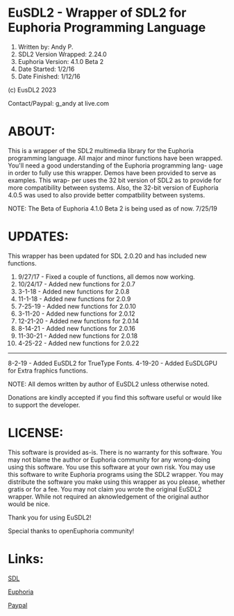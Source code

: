 # EuSDL2 - Wrapper of SDL2 for Euphoria Programming Language
1. Written by: Andy P.
2. SDL2 Version Wrapped: 2.24.0
3. Euphoria Version: 4.1.0 Beta 2
4. Date Started: 1/2/16
5. Date Finished: 1/12/16

(c) EusDL2 2023

Contact/Paypal: g_andy at live.com

# ABOUT:

This is a wrapper of the SDL2 multimedia library for the Euphoria programming language. All major and
minor functions have been wrapped. You'll need a good understanding of the Euphoria programming lang-
uage in order to fully use this wrapper. Demos have been provided to serve as examples. This wrap-
per uses the 32 bit version of SDL2 as to provide for more compatibility between systems. Also, the
32-bit version of Euphoria 4.0.5 was used to also provide better compatbility between systems.

NOTE: The Beta of Euphoria 4.1.0 Beta 2 is being used as of now. 7/25/19 

# UPDATES:

This wrapper has been updated for SDL 2.0.20 and has included new functions. 

1. 9/27/17 - Fixed a couple of functions, all demos now working.
2. 10/24/17 - Added new functions for 2.0.7
3. 3-1-18 - Added new functions for 2.0.8
4. 11-1-18 - Added new functions for 2.0.9
5. 7-25-19 - Added new functions for 2.0.10
6. 3-11-20 - Added new functions for 2.0.12
7. 12-21-20 - Added new functions for 2.0.14
8. 8-14-21 - Added new functions for 2.0.16
9. 11-30-21 - Added new functions for 2.0.18
10. 4-25-22 - Added new functions for 2.0.22
----------------------------------------
8-2-19 - Added EuSDL2 for TrueType Fonts.
4-19-20 - Added EuSDLGPU for Extra fraphics functions.


NOTE: All demos written by author of EuSDL2 unless otherwise noted.

Donations are kindly accepted if you find this software useful or would like to support the developer.

# LICENSE:

This software is provided as-is. There is no warranty for this software. You may not blame the author
or Euphoria community for any wrong-doing using this software. You use this software at your own risk.
You may use this software to write Euphoria programs using the SDL2 wrapper. You may distribute the
software you make using this wrapper as you please, whether gratis or for a fee. You may not claim you wrote the original
EuSDL2 wrapper. While not required an aknowledgement of the original author would be nice.

Thank you for using EuSDL2!

Special thanks to openEuphoria community!

# Links: 
[SDL](https://www.libsdl.org/)

[Euphoria](https://openeuphoria.org/index.wc)

[Paypal](paypal.me/IcyViking)
